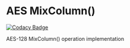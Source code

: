 # AES MixColumn()
[![Codacy Badge](https://api.codacy.com/project/badge/Grade/222619830d034f7ab57d89a84c326f28)](https://app.codacy.com/manual/dexXxed/AES_MixColumn?utm_source=github.com&utm_medium=referral&utm_content=dexXxed/AES_MixColumn&utm_campaign=Badge_Grade_Dashboard)

AES-128 MixColumn() operation implementation
